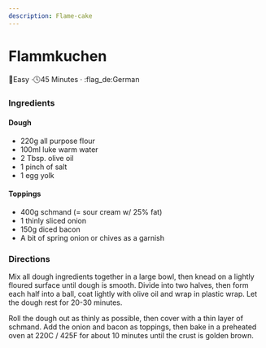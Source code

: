 ```yaml
---
description: Flame-cake
---
```


# Flammkuchen

:dart:Easy  ·:clock4:45 Minutes  · :flag\_de:German

### Ingredients

#### Dough

* 220g all purpose flour
* 100ml luke warm water
* 2 Tbsp. olive oil
* 1 pinch of salt
* 1 egg yolk

#### Toppings

* 400g schmand (= sour cream w/ 25% fat)
* 1 thinly sliced onion
* 150g diced bacon
* A bit of spring onion or chives as a garnish

### Directions

Mix all dough ingredients together in a large bowl, then knead on a lightly floured surface until dough is smooth. Divide into two halves, then form each half into a ball, coat lightly with olive oil and wrap in plastic wrap. Let the dough rest for 20-30 minutes.

Roll the dough out as thinly as possible, then cover with a thin layer of schmand. Add the onion and bacon as toppings, then bake in a preheated oven at 220C / 425F for about 10 minutes until the crust is golden brown.
